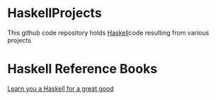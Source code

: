 # HaskellProjects

This github code repository holds [Haskell](https://www.haskell.org)code resulting from various projects

# Haskell Reference Books

[Learn you a Haskell for a great good](http://learnyouahaskell.com)
